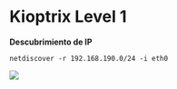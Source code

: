# Kioptrix Level 1

**Descubrimiento de IP**

`netdiscover -r 192.168.190.0/24 -i eth0`

![](/images/kioptrixlv1/img1.png)

